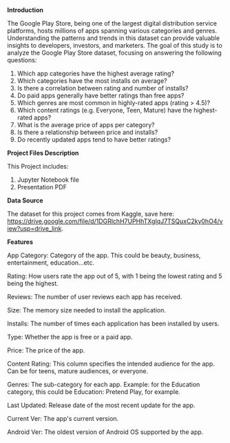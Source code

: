 **Introduction**

The Google Play Store, being one of the largest digital distribution service platforms, hosts millions of apps spanning various categories and genres. Understanding the patterns and trends in this dataset can provide valuable insights to developers, investors, and marketers. The goal of this study is to analyze the Google Play Store dataset, focusing on answering the following questions:
1.	Which app categories have the highest average rating?
2.	Which categories have the most installs on average?
3.	Is there a correlation between rating and number of installs?
4.	Do paid apps generally have better ratings than free apps?
5.	Which genres are most common in highly-rated apps (rating > 4.5)?
6.	Which content ratings (e.g. Everyone, Teen, Mature) have the highest-rated apps?
7.	What is the average price of apps per category?
8.	Is there a relationship between price and installs?
9.	Do recently updated apps tend to have better ratings?

**Project Files Description**

This Project includes:
1.	Jupyter Notebook file
2.	Presentation PDF

**Data Source**

The dataset for this project comes from Kaggle, save here: https://drive.google.com/file/d/1DGRlchH7UPHhTXgIqJ7TSQuxC2ky0hO4/view?usp=drive_link.

**Features**

App Category: Category of the app. This could be beauty, business, entertainment, education...etc.

Rating: How users rate the app out of 5, with 1 being the lowest rating and 5 being the highest.

Reviews: The number of user reviews each app has received.

Size: The memory size needed to install the application.

Installs: The number of times each application has been installed by users.

Type: Whether the app is free or a paid app.

Price: The price of the app.

Content Rating: This column specifies the intended audience for the app. Can be for teens, mature audiences, or everyone.

Genres: The sub-category for each app. Example: for the Education category, this could be Education: Pretend Play, for example.

Last Updated: Release date of the most recent update for the app.

Current Ver: The app's current version.

Android Ver: The oldest version of Android OS supported by the app.
